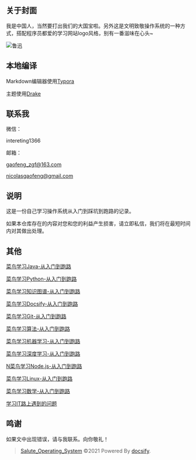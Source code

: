 ## 关于封面

我是中国人，当然要打出我们的大国宝啦。另外这是文明致敬操作系统的一种方式，搭配程序员都爱的学习网站logo风格，别有一番滋味在心头~

![鲁迅](https://gitee.com/zgf1366/pic_store/raw/master/img/20210105185709.jpeg)

## 本地编译

Markdown编辑器使用[Typora](https://typora.io/)

主题使用[Drake](https://theme.typora.io/theme/Drake/)

## 联系我

微信：

intereting1366

邮箱：

gaofeng_zgf@163.com

nicolasgaofeng@gmail.com



## 说明

这是一份自己学习操作系统从入门到踩坑到跑路的记录。

如果本仓库存在的内容对您和您的利益产生损害，请立即私信，我们将在最短时间内对其做出处理。



## 其他

[菜鸟学习Java-从入门到跑路](https://github.com/Nicolas-gaofeng/Salute_Java)

[菜鸟学习Python-从入门到跑路](https://github.com/Nicolas-gaofeng/Salute_Python)

[菜鸟学习知识图谱-从入门到跑路](https://github.com/Nicolas-gaofeng/Salute_Knowledge_Graph)

[菜鸟学习Docsify-从入门到跑路](https://github.com/Nicolas-gaofeng/Salute_Docsify)

[菜鸟学习Git-从入门到跑路](https://github.com/Nicolas-gaofeng/Salute_Git)

[菜鸟学习算法-从入门到跑路](https://github.com/Nicolas-gaofeng/Salute_Algorithm)

[菜鸟学习机器学习-从入门到跑路](https://github.com/Nicolas-gaofeng/Salute_Machine_Learning)

[菜鸟学习深度学习-从入门到跑路](https://github.com/Nicolas-gaofeng/Salute_Deep_Learning)

[N菜鸟学习Node.js-从入门到跑路](https://github.com/Nicolas-gaofeng/Salute_Nodejs)

[菜鸟学习Linux-从入门到跑路](https://github.com/Nicolas-gaofeng/Salute_Linux)

[菜鸟学习数学-从入门到跑路](https://github.com/Nicolas-gaofeng/Salute_Math)

[学习IT路上遇到的问题](https://github.com/Nicolas-gaofeng/Salute_Problem)

## 鸣谢

如果文中出现错误，请与我联系。向你敬礼！



> [Salute_Operating_System](https://github.com/Nicolas-gaofeng/Salute_Operating_System) ©2021 Powered By [docsify](https://github.com/docsifyjs/docsify/).

